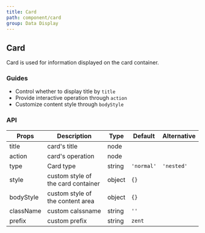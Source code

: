 ```yaml
---
title: Card
path: component/card
group: Data Display
---
```


## Card

Card is used for information displayed on the card container.

### Guides

-   Control whether to display title by `title`
-   Provide interactive operation through `action`
-   Customize content style through `bodyStyle` 

### API

| Props        | Description      | Type     | Default  | Alternative |
| --------- | ------- | ------ | ---- |-----|
| title      | card's title    | node |  |  |
| action      | card's operation    | node |  |  |
| type      | Card type  | string | `'normal'` | `'nested'` |
| style | custom style of the card container | object | `{}` |  |
| bodyStyle | custom style of the content area | object | `{}` |  |
| className | custom calssname | string | `''` |  |
| prefix | custom prefix | string | `zent` |  |
